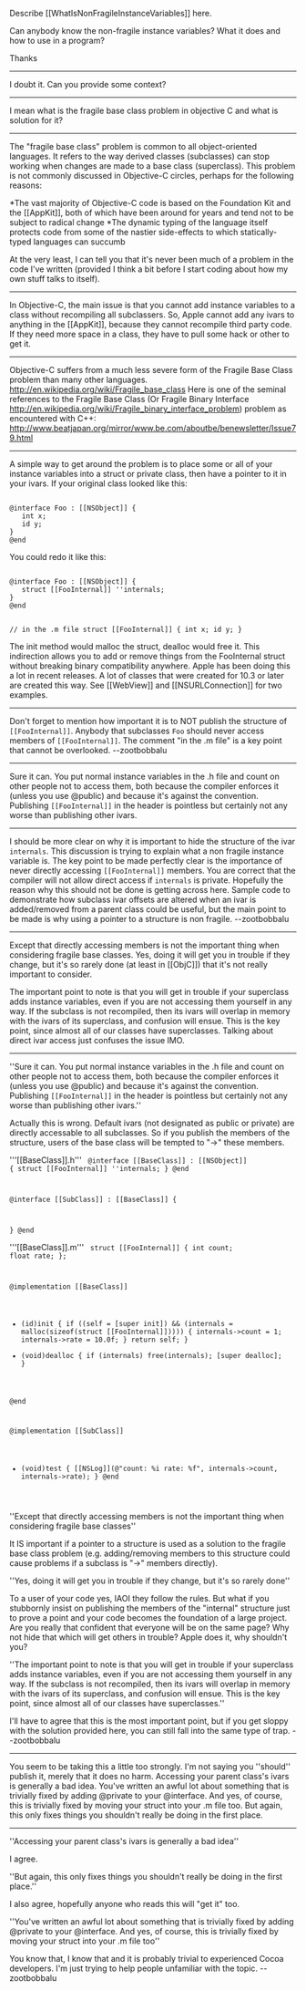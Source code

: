 Describe [[WhatIsNonFragileInstanceVariables]] here.

Can anybody know the non-fragile instance variables? What it does and how to use in a program?

Thanks

----
I doubt it. Can you provide some context?

----
I mean what is the fragile base class problem in objective C and what is solution for it?

----

The "fragile base class" problem is common to all object-oriented languages. It refers to the way derived classes (subclasses) can stop working when changes are made to a base class (superclass). This problem is not commonly discussed in Objective-C circles, perhaps for the following reasons:

*The vast majority of Objective-C code is based on the Foundation Kit and the [[AppKit]], both of which have been around for years and tend not to be subject to radical change
*The dynamic typing of the language itself protects code from some of the nastier side-effects to which statically-typed languages can succumb 

At the very least, I can tell you that it's never been much of a problem in the code I've written (provided I think a bit before I start coding about how my own stuff talks to itself).

----

In Objective-C, the main issue is that you cannot add instance variables to a class without recompiling all subclassers.  So, Apple cannot add any ivars to anything in the [[AppKit]], because they cannot recompile third party code.  If they need more space in a class, they have to pull some hack or other to get it.

----
Objective-C suffers from a much less severe form of the Fragile Base Class problem than many other languages.  <http://en.wikipedia.org/wiki/Fragile_base_class>
Here is one of the seminal references to the Fragile Base Class (Or Fragile Binary Interface <http://en.wikipedia.org/wiki/Fragile_binary_interface_problem>) problem as encountered with C++: <http://www.beatjapan.org/mirror/www.be.com/aboutbe/benewsletter/Issue79.html>

----

A simple way to get around the problem is to place some or all of your instance variables into a struct or private class, then have a pointer to it in your ivars. If your original class looked like this:

<code>
@interface Foo : [[NSObject]] {
   int x;
   id y;
}
@end
</code>

You could redo it like this:

<code>
@interface Foo : [[NSObject]] {
   struct [[FooInternal]] ''internals;
}
@end

// in the .m file
struct [[FooInternal]] {
   int x;
   id y;
}
</code>

The init method would malloc the struct, dealloc would free it. This indirection allows you to add or remove things from the F<nowiki/>ooInternal struct without breaking binary compatibility anywhere. Apple has been doing this a lot in recent releases. A lot of classes that were created for 10.3 or later are created this way. See [[WebView]] and [[NSURLConnection]] for two examples.

----

Don't forget to mention how important it is to NOT publish the structure of <code>[[FooInternal]]</code>. Anybody that subclasses <code>Foo</code> should never access members of <code>[[FooInternal]]</code>. The comment "in the .m file" is a key point that cannot be overlooked. --zootbobbalu

----
Sure it can. You put normal instance variables in the .h file and count on other people not to access them, both because the compiler enforces it (unless you use @public) and because it's against the convention. Publishing <code>[[FooInternal]]</code> in the header is pointless but certainly not any worse than publishing other ivars.

----
I should be more clear on why it is important to hide the structure of the ivar <code>internals</code>. This discussion is trying to explain what a non fragile instance variable is. The key point to be made perfectly clear is the importance of never directly accessing <code>[[FooInternal]]</code> members. You are correct that the compiler will not allow direct access if <code>internals</code> is private. Hopefully the reason why this should not be done is getting across here. Sample code to demonstrate how subclass ivar offsets are altered when an ivar is added/removed from a parent class could be useful, but the main point to be made is why using a pointer to a structure is non fragile. --zootbobbalu

----
Except that directly accessing members is not the important thing when considering fragile base classes. Yes, doing it will get you in trouble if they change, but it's so rarely done (at least in [[ObjC]]) that it's not really important to consider.

The important point to note is that you will get in trouble if your superclass adds instance variables, even if you are not accessing them yourself in any way. If the subclass is not recompiled, then its ivars will overlap in memory with the ivars of its superclass, and confusion will ensue. This is the key point, since almost all of our classes have superclasses. Talking about direct ivar access just confuses the issue IMO.

----

''Sure it can. You put normal instance variables in the .h file and count on other people not to access them, both because the compiler enforces it (unless you use @public) and because it's against the convention. Publishing <code>[[FooInternal]]</code> in the header is pointless but certainly not any worse than publishing other ivars.''

Actually this is wrong. Default ivars (not designated as public or private) are directly accessable to all subclasses. So if you publish the members of the structure, users of the base class will be tempted to "->" these members.

'''[[BaseClass]].h'''
<code>
@interface [[BaseClass]] : [[NSObject]] {
	struct [[FooInternal]] ''internals;
}
@end

@interface [[SubClass]] : [[BaseClass]] {

}
@end
</code>

'''[[BaseClass]].m'''
<code>
struct [[FooInternal]] {
	int count;
	float rate;
};


@implementation [[BaseClass]]
- (id)init {
	if ((self = [super init]) && 
		(internals = malloc(sizeof(struct [[FooInternal]])))) 
	{
		internals->count = 1;
		internals->rate = 10.0f;
	}
	return self;
}
- (void)dealloc {
	if (internals)
		free(internals);
	[super dealloc];
}

@end

@implementation [[SubClass]]
- (void)test {
	[[NSLog]](@"count: %i rate: %f", internals->count, internals->rate);
}
@end
</code>

''Except that directly accessing members is not the important thing when considering fragile base classes''

It IS important if a pointer to a structure is used as a solution to the fragile base class problem (e.g. adding/removing members to this structure could cause problems if a subclass is "->" members directly).  

''Yes, doing it will get you in trouble if they change, but it's so rarely done''

To a user of your code yes, IAOI they follow the rules. But what if you stubbornly insist on publishing the members of the "internal" structure just to prove a point and your code becomes the foundation of a large project. Are you really that confident that everyone will be on the same page? Why not hide that which will get others in trouble? Apple does it, why shouldn't you?

''The important point to note is that you will get in trouble if your superclass adds instance variables, even if you are not accessing them yourself in any way. If the subclass is not recompiled, then its ivars will overlap in memory with the ivars of its superclass, and confusion will ensue. This is the key point, since almost all of our classes have superclasses.''

I'll have to agree that this is the most important point, but if you get sloppy with the solution provided here, you can still fall into the same type of trap. --zootbobbalu

----
You seem to be taking this a little too strongly. I'm not saying you ''should'' publish it, merely that it does no harm. Accessing your parent class's ivars is generally a bad idea. You've written an awful lot about something that is trivially fixed by adding @private to your @interface. And yes, of course, this is trivially fixed by moving your struct into your .m file too. But again, this only fixes things you shouldn't really be doing in the first place.

----

''Accessing your parent class's ivars is generally a bad idea''

I agree.

''But again, this only fixes things you shouldn't really be doing in the first place.''

I also agree, hopefully anyone who reads this will "get it" too.

''You've written an awful lot about something that is trivially fixed by adding @private to your @interface. And yes, of course, this is trivially fixed by moving your struct into your .m file too''

You know that, I know that and it is probably trivial to experienced Cocoa developers. I'm just trying to help people unfamiliar with the topic. --zootbobbalu